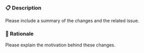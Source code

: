 ### 📋 Description

Please include a summary of the changes and the related issue.

### 💭 Rationale

Please explain the motivation behind these changes.
